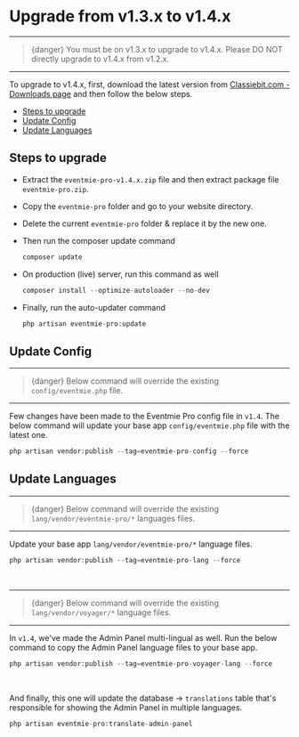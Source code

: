 # Upgrade from v1.3.x to v1.4.x

---

>{danger} You must be on v1.3.x to upgrade to v1.4.x. Please DO NOT directly upgrade to v1.4.x from v1.2.x.

---

To upgrade to v1.4.x, first, download the latest version from [Classiebit.com - Downloads page](https://classiebit.com/downloads) and then follow the below steps.

- [Steps to upgrade](#Steps-to-upgrade)
- [Update Config](#update-config)
- [Update Languages](#update-languages)

<a name="Steps-to-upgrade"></a> 
## Steps to upgrade

* Extract the `eventmie-pro-v1.4.x.zip` file and then extract package file `eventmie-pro.zip`.
* Copy the `eventmie-pro` folder and go to your website directory.
* Delete the current `eventmie-pro` folder & replace it by the new one.
* Then run the composer update command

    ```php
    composer update
    ```

* On production (live) server, run this command as well

    ```php
    composer install --optimize-autoloader --no-dev
    ```

* Finally, run the auto-updater command

    ```php
    php artisan eventmie-pro:update
    ```


<a name="update-config"></a> 
## Update Config

---

>{danger} Below command will override the existing `config/eventmie.php` file.

---

Few changes have been made to the Eventmie Pro config file in `v1.4`. The below command will update your base app `config/eventmie.php` file with the latest one.

```php
php artisan vendor:publish --tag=eventmie-pro-config --force
```


<a name="update-languages"></a> 
## Update Languages

---

>{danger} Below command will override the existing `lang/vendor/eventmie-pro/*` languages files.

---

Update your base app `lang/vendor/eventmie-pro/*` language files.

```php
php artisan vendor:publish --tag=eventmie-pro-lang --force
```

<br>

---

>{danger} Below command will override the existing `lang/vendor/voyager/*` language files.

---

In `v1.4`, we've made the Admin Panel multi-lingual as well. Run the below command to copy the Admin Panel language files to your base app.

```php
php artisan vendor:publish --tag=eventmie-pro-voyager-lang --force
```

<br>

And finally, this one will update the database -> `translations` table that's responsible for showing the Admin Panel in multiple languages.

```php
php artisan eventmie-pro:translate-admin-panel
```